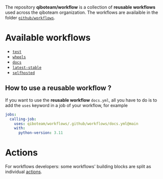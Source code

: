 The repository **qiboteam/workflow** is a collection of **reusable workflows** used
across the qiboteam organization. The workflows are availaible in the folder
[`github/workflows`](https://github.com/qiboteam/workflows/tree/v2/.github/workflows).

# Available workflows

- [`test`](./workflows/test.md)
- [`wheels`](./workflows/wheels.md)
- [`docs`](./workflows/docs.md)
- [`latest-stable`](./workflows/latest-stable.md)
- [`selfhosted`](./workflows/selfhosted.md)

## How to use a reusable workflow ?

If you want to use the **reusable workflow** `docs.yml`, all you have to do is to add
the `uses` keyword in a job of your workflow, for example

```yaml
jobs:
  calling-job:
    uses: qiboteam/workflows/.github/workflows/docs.yml@main
    with:
      python-version: 3.11
```

# Actions

For workflows developers: some workflows' building blocks are split as individual
[actions](./actions).

